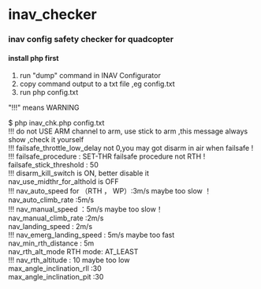 # inav_checker
### inav config safety checker for quadcopter
#### install php first

1. run "dump" command in INAV Configurator
2. copy command output to a txt file ,eg config.txt
3. run php config.txt

 "!!!" means WARNING    
 
$ php inav_chk.php config.txt  
!!! do not USE ARM channel to arm, use stick to arm ,this message always show ,check it yourself  
!!! failsafe_throttle_low_delay not 0,you may got disarm in air when failsafe !  
!!! failsafe_procedure  : SET-THR  failsafe procedure not RTH !  
failsafe_stick_threshold  : 50  
!!! disarm_kill_switch is ON, better disable it  
nav_use_midthr_for_althold is OFF  
!!! nav_auto_speed for （RTH ， WP）:3m/s maybe too slow ！  
nav_auto_climb_rate  :5m/s  
!!! nav_manual_speed   ：5m/s maybe too slow！  
nav_manual_climb_rate  :2m/s  
nav_landing_speed : 2m/s  
!!! nav_emerg_landing_speed : 5m/s maybe too fast  
nav_min_rth_distance   : 5m  
nav_rth_alt_mode  RTH mode: AT_LEAST  
!!! nav_rth_altitude : 10 maybe too low  
max_angle_inclination_rll   :30  
max_angle_inclination_pit  :30  
